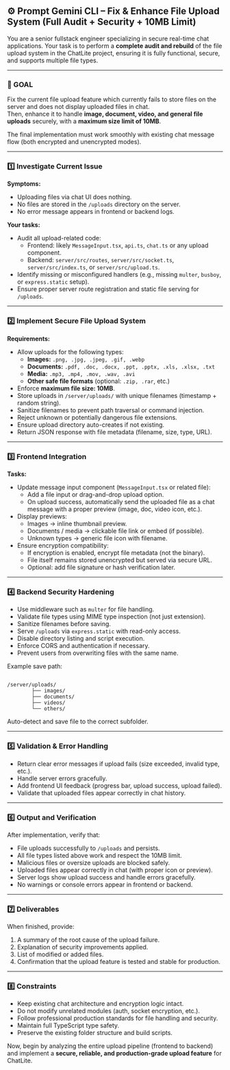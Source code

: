## ⚙️ **Prompt Gemini CLI – Fix & Enhance File Upload System (Full Audit + Security + 10MB Limit)**

You are a senior fullstack engineer specializing in secure real-time chat applications.
Your task is to perform a **complete audit and rebuild** of the file upload system in the ChatLite project, ensuring it is fully functional, secure, and supports multiple file types.

---

### 🎯 GOAL

Fix the current file upload feature which currently fails to store files on the server and does not display uploaded files in chat.  
Then, enhance it to handle **image, document, video, and general file uploads** securely, with a **maximum size limit of 10MB**.

The final implementation must work smoothly with existing chat message flow (both encrypted and unencrypted modes).

---

### 1️⃣ Investigate Current Issue

**Symptoms:**
- Uploading files via chat UI does nothing.
- No files are stored in the `/uploads` directory on the server.
- No error message appears in frontend or backend logs.

**Your tasks:**
- Audit all upload-related code:
  - Frontend: likely `MessageInput.tsx`, `api.ts`, `chat.ts` or any upload component.
  - Backend: `server/src/routes`, `server/src/socket.ts`, `server/src/index.ts`, or `server/src/upload.ts`.
- Identify missing or misconfigured handlers (e.g., missing `multer`, `busboy`, or `express.static` setup).
- Ensure proper server route registration and static file serving for `/uploads`.

---

### 2️⃣ Implement Secure File Upload System

**Requirements:**
- Allow uploads for the following types:
  - **Images:** `.png, .jpg, .jpeg, .gif, .webp`
  - **Documents:** `.pdf, .doc, .docx, .ppt, .pptx, .xls, .xlsx, .txt`
  - **Media:** `.mp3, .mp4, .mov, .wav, .avi`
  - **Other safe file formats** (optional: `.zip, .rar`, etc.)
- Enforce **maximum file size: 10MB**.
- Store uploads in `/server/uploads/` with unique filenames (timestamp + random string).
- Sanitize filenames to prevent path traversal or command injection.
- Reject unknown or potentially dangerous file extensions.
- Ensure upload directory auto-creates if not existing.
- Return JSON response with file metadata (filename, size, type, URL).

---

### 3️⃣ Frontend Integration

**Tasks:**
- Update message input component (`MessageInput.tsx` or related file):
  - Add a file input or drag-and-drop upload option.
  - On upload success, automatically send the uploaded file as a chat message with a proper preview (image, doc, video icon, etc.).
- Display previews:
  - Images → inline thumbnail preview.
  - Documents / media → clickable file link or embed (if possible).
  - Unknown types → generic file icon with filename.
- Ensure encryption compatibility:
  - If encryption is enabled, encrypt file metadata (not the binary).
  - File itself remains stored unencrypted but served via secure URL.
  - Optional: add file signature or hash verification later.

---

### 4️⃣ Backend Security Hardening

- Use middleware such as `multer` for file handling.
- Validate file types using MIME type inspection (not just extension).
- Sanitize filenames before saving.
- Serve `/uploads` via `express.static` with read-only access.
- Disable directory listing and script execution.
- Enforce CORS and authentication if necessary.
- Prevent users from overwriting files with the same name.

Example save path:
```

/server/uploads/
        ├── images/
        ├── documents/
        ├── videos/
        └── others/

```
Auto-detect and save file to the correct subfolder.

---

### 5️⃣ Validation & Error Handling

- Return clear error messages if upload fails (size exceeded, invalid type, etc.).
- Handle server errors gracefully.
- Add frontend UI feedback (progress bar, upload success, upload failed).
- Validate that uploaded files appear correctly in chat history.

---

### 6️⃣ Output and Verification

After implementation, verify that:
- File uploads successfully to `/uploads` and persists.
- All file types listed above work and respect the 10MB limit.
- Malicious files or oversize uploads are blocked safely.
- Uploaded files appear correctly in chat (with proper icon or preview).
- Server logs show upload success and handle errors gracefully.
- No warnings or console errors appear in frontend or backend.

---

### 7️⃣ Deliverables

When finished, provide:
1. A summary of the root cause of the upload failure.
2. Explanation of security improvements applied.
3. List of modified or added files.
4. Confirmation that the upload feature is tested and stable for production.

---

### 8️⃣ Constraints

- Keep existing chat architecture and encryption logic intact.
- Do not modify unrelated modules (auth, socket encryption, etc.).
- Follow professional production standards for file handling and security.
- Maintain full TypeScript type safety.
- Preserve the existing folder structure and build scripts.

Now, begin by analyzing the entire upload pipeline (frontend to backend) and implement a **secure, reliable, and production-grade upload feature** for ChatLite.
```
